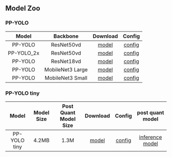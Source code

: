 ## Model Zoo
### PP-YOLO
|     Model    | Backbone | Download | Config |
|:-----------:|:-------:|:-------:|:-------:|
| PP-YOLO     | ResNet50vd | [model](https://paddledet.bj.bcebos.com/models/ppyolo_r50vd_dcn_1x_coco.pdparams) | [config](https://github.com/PaddlePaddle/PaddleDetection/tree/release/2.5/configs/ppyolo/ppyolo_r50vd_dcn_1x_coco.yml) |
| PP-YOLO_2x  | ResNet50vd | [model](https://paddledet.bj.bcebos.com/models/ppyolo_r50vd_dcn_2x_coco.pdparams) | [config](https://github.com/PaddlePaddle/PaddleDetection/tree/release/2.5/configs/ppyolo/ppyolo_r50vd_dcn_2x_coco.yml) |
| PP-YOLO     | ResNet18vd | [model](https://paddledet.bj.bcebos.com/models/ppyolo_r18vd_coco.pdparams) | [config](https://github.com/PaddlePaddle/PaddleDetection/tree/release/2.5/configs/ppyolo/ppyolo_r18vd_coco.yml)               |
| PP-YOLO     | MobileNet3 Large | [model](https://paddledet.bj.bcebos.com/models/ppyolo_mbv3_large_coco.pdparams) | [config](https://github.com/PaddlePaddle/PaddleDetection/tree/release/2.5/configs/ppyolo/ppyolo_mbv3_large_coco.yml) |
| PP-YOLO     | MobileNet3 Small | [model](https://paddledet.bj.bcebos.com/models/ppyolo_mbv3_small_coco.pdparams) | [config](https://github.com/PaddlePaddle/PaddleDetection/tree/release/2.5/configs/ppyolo/ppyolo_mbv3_small_coco.yml) |


### PP-YOLO tiny
| Model | Model Size | Post Quant Model Size | Download | Config | post quant model |
|:-----------:|:-------:|:-------:|:-------:|:-------:|:-------:|
| PP-YOLO tiny | 4.2MB | 1.3M | [model](https://paddledet.bj.bcebos.com/models/ppyolo_tiny_650e_coco.pdparams) | [config](https://github.com/PaddlePaddle/PaddleDetection/tree/release/2.5/configs/ppyolo/ppyolo_tiny_650e_coco.yml) | [inference model](https://paddledet.bj.bcebos.com/models/ppyolo_tiny_quant.tar) |